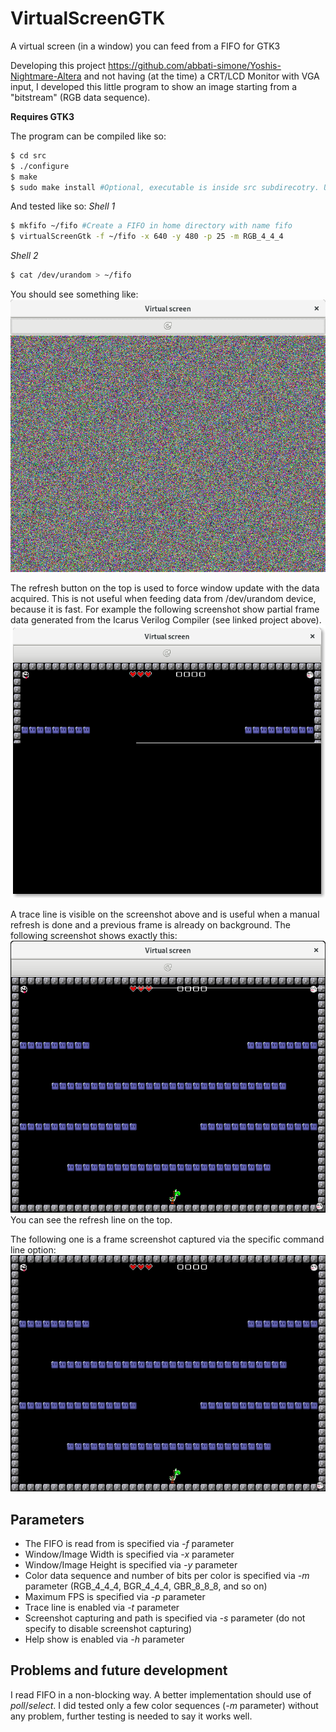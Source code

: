# VirtualScreenGTK
A virtual screen (in a window) you can feed from a FIFO for GTK3

Developing this project https://github.com/abbati-simone/Yoshis-Nightmare-Altera and not having (at the time) a CRT/LCD Monitor with VGA input, I developed this little program to show an image starting from a "bitstream" (RGB data sequence).

**Requires GTK3**

The program can be compiled like so:
```bash
$ cd src
$ ./configure
$ make
$ sudo make install #Optional, executable is inside src subdirecotry. Use su -c 'make install' if your system does not have sudo
```

And tested like so:
*Shell 1*
```bash
$ mkfifo ~/fifo #Create a FIFO in home directory with name fifo
$ virtualScreenGtk -f ~/fifo -x 640 -y 480 -p 25 -m RGB_4_4_4
```

*Shell 2*
```bash
$ cat /dev/urandom > ~/fifo
```

You should see something like:
![VirtualScreenGTK random data test](https://github.com/abbati-simone/VirtualScreenGTK/blob/master/doc/images/Screenshot_1.png "VirtualScreenGTK random data test")

The refresh button on the top is used to force window update with the data acquired. This is not useful when feeding data from /dev/urandom device, because it is fast.
For example the following screenshot show partial frame data generated from the Icarus Verilog Compiler (see linked project above).
![VirtualScreenGTK partial frame](https://github.com/abbati-simone/VirtualScreenGTK/blob/master/doc/images/Screenshot_2.png "VirtualScreenGTK partial frame")

A trace line is visible on the screenshot above and is useful when a manual refresh is done and a previous frame is already on background.
The following screenshot shows exactly this:
![VirtualScreenGTK partial frame 2](https://github.com/abbati-simone/VirtualScreenGTK/blob/master/doc/images/Screenshot_3.png "VirtualScreenGTK partial frame 2")
You can see the refresh line on the top.

The following one is a frame screenshot captured via the specific command line option:
![VirtualScreenGTK screenshot via option](https://github.com/abbati-simone/VirtualScreenGTK/blob/master/doc/images/Screenshot_4.jpg "VirtualScreenGTK screenshot via option")

Parameters
----------
 * The FIFO is read from is specified via *-f* parameter
 * Window/Image Width is specified via *-x* parameter
 * Window/Image Height is specified via *-y* parameter
 * Color data sequence and number of bits per color is specified via *-m* parameter (RGB_4_4_4, BGR_4_4_4, GBR_8_8_8, and so on)
 * Maximum FPS is specified via *-p* parameter
 * Trace line is enabled via *-t* parameter
 * Screenshot capturing and path is specified via *-s* parameter (do not specify to disable screenshot capturing)
 * Help show is enabled via *-h* parameter

Problems and future development
-------------------------------
I read FIFO in a non-blocking way. A better implementation should use of *poll*/*select*.
I did tested only a few color sequences (*-m* parameter) without any problem, further testing is needed to say it works well.

